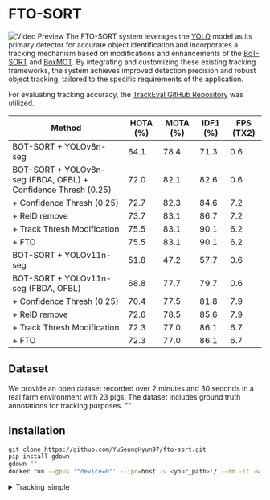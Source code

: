 # FTO-SORT
![Video Preview](data/output.gif)
The FTO-SORT system leverages the [YOLO](https://github.com/ultralytics/ultralytics) model as its primary detector for accurate object identification and incorporates a tracking mechanism based on modifications and enhancements of the [BoT-SORT](https://arxiv.org/pdf/2206.14651) and [BoxMOT](https://github.com/mikel-brostrom/boxmot/tree/master?tab=readme-ov-file). By integrating and customizing these existing tracking frameworks, the system achieves improved detection precision and robust object tracking, tailored to the specific requirements of the application.

For evaluating tracking accuracy, the [TrackEval GitHub Repository](https://github.com/JonathonLuiten/TrackEval) was utilized.

| Method                                        | HOTA (%) | MOTA (%) | IDF1 (%) | FPS (TX2) |
|-----------------------------------------------|----------|----------|----------|-----------|
| BOT-SORT + YOLOv8n-seg                        | 64.1     | 78.4     | 71.3     | 0.6       |
| BOT-SORT + YOLOv8n-seg (FBDA, OFBL) + Confidence Thresh (0.25)          | 72.0     | 82.1     | 82.6     | 0.6       |
| + Confidence Thresh (0.25)                    | 72.7     | 82.3     | 84.6     | 7.2       |
| + ReID remove                                 | 73.7     | 83.1     | 86.7     | 7.2       |
| + Track Thresh Modification                   | 75.5     | 83.1     | 90.1     | 6.2       |
| + FTO                                         | 75.5     | 83.1     | 90.1     | 6.2       |
| BOT-SORT + YOLOv11n-seg                       | 51.8     | 47.2     | 57.7     | 0.6       |
| BOT-SORT + YOLOv11n-seg (FBDA, OFBL)          | 68.8     | 77.7     | 79.7     | 0.6       |
| + Confidence Thresh (0.25)                    | 70.4     | 77.5     | 81.8     | 7.9       |
| + ReID remove                                 | 72.6     | 78.5     | 85.6     | 7.9       |
| + Track Thresh Modification                   | 72.3     | 77.0     | 86.1     | 6.7       |
| + FTO                                         | 72.3     | 77.0     | 86.1     | 6.7       |


## Dataset
We provide an open dataset recorded over 2 minutes and 30 seconds in a real farm environment with 23 pigs. The dataset includes ground truth annotations for tracking purposes.
""

## Installation
```bash
git clone https://github.com/YuSeungHyun97/fto-sort.git
pip install gdown
gdown ""
docker run --gpus '"device=0"' --ipc=host -v <your_path>:/ --rm -it -w /fto-sort tidlsld44/boxmot:1.1 /bin/bash
```

<details>
  <summary>Tracking_simple</summary>

   ```bash  
  python track_txt.py --tracking-model FTOSORT
  python scripts/run_mot_challenge.py --BENCHMARK jochiwon --SPLIT_TO_EVAL 2M30S
   ```

</details>
